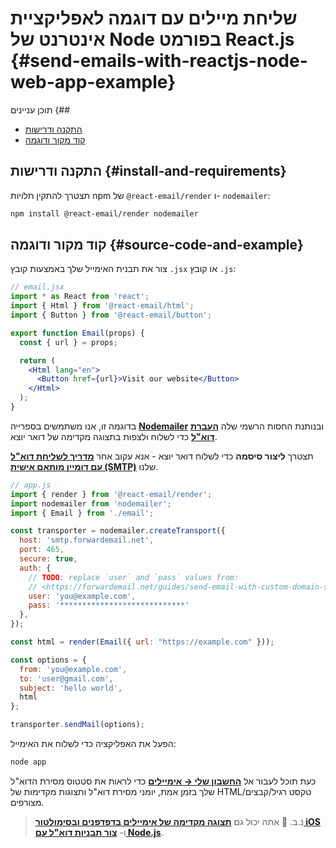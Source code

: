 # שליחת מיילים עם דוגמה לאפליקציית אינטרנט של Node בפורמט React.js {#send-emails-with-reactjs-node-web-app-example}

תוכן עניינים {##

* [התקנה ודרישות](#install-and-requirements)
* [קוד מקור ודוגמה](#source-code-and-example)

## התקנה ודרישות {#install-and-requirements}

תצטרך להתקין תלויות npm של `@react-email/render` ו- `nodemailer`:

```sh
npm install @react-email/render nodemailer
```

## קוד מקור ודוגמה {#source-code-and-example}

צור את תבנית האימייל שלך באמצעות קובץ `.jsx` או קובץ `.js`:

```jsx
// email.jsx
import * as React from 'react';
import { Html } from '@react-email/html';
import { Button } from '@react-email/button';

export function Email(props) {
  const { url } = props;

  return (
    <Html lang="en">
      <Button href={url}>Visit our website</Button>
    </Html>
  );
}
```

בדוגמה זו, אנו משתמשים בספרייה **[Nodemailer](https://github.com/nodemailer/nodemailer)** ובנותנת החסות הרשמי שלה **[העברת דוא"ל](https://forwardemail.net)** כדי לשלוח ולצפות בתצוגה מקדימה של דואר יוצא.

תצטרך <strong class="text-success"><i class="fa fa-key"></i>ליצור סיסמה</strong> כדי לשלוח דואר יוצא - אנא עקוב אחר **[מדריך לשליחת דוא"ל עם דומיין מותאם אישית (SMTP)](/guides/send-email-with-custom-domain-smtp)** שלנו.

<!-- https://github.com/nodemailer/nodemailer-web/pull/22 -->

```js
// app.js
import { render } from '@react-email/render';
import nodemailer from 'nodemailer';
import { Email } from './email';

const transporter = nodemailer.createTransport({
  host: 'smtp.forwardemail.net',
  port: 465,
  secure: true,
  auth: {
    // TODO: replace `user` and `pass` values from:
    // <https://forwardemail.net/guides/send-email-with-custom-domain-smtp>
    user: 'you@example.com',
    pass: '****************************'
  },
});

const html = render(Email({ url: "https://example.com" }));

const options = {
  from: 'you@example.com',
  to: 'user@gmail.com',
  subject: 'hello world',
  html
};

transporter.sendMail(options);
```

הפעל את האפליקציה כדי לשלוח את האימייל:

```sh
node app
```

כעת תוכל לעבור אל **[החשבון שלי → אימיילים](/my-account/emails)** כדי לראות את סטטוס מסירת הדוא"ל שלך בזמן אמת, יומני מסירת דוא"ל ותצוגות מקדימות של HTML/טקסט רגיל/קבצים מצורפים.

> נ.ב. :tada: אתה יכול גם **[תצוגה מקדימה של אימיילים בדפדפנים ובסימולטור iOS](/docs/test-preview-email-rendering-browsers-ios-simulator)** ו- **[צור תבניות דוא"ל עם Node.js](/docs/send-emails-with-node-js-javascript)**.